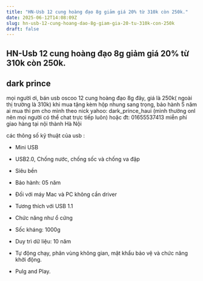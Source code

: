 ```yaml
---
title: "HN-Usb 12 cung hoàng đạo 8g giảm giá 20% từ 310k còn 250k."
date: 2025-06-12T14:08:09Z
slug: hn-usb-12-cung-hoang-dao-8g-giam-gia-20-tu-310k-con-250k
draft: false
---
```


## HN-Usb 12 cung hoàng đạo 8g giảm giá 20% từ 310k còn 250k.

## dark prince

mọi người ơi, bán usb oscoo 12 cung hoàng đạo 8g đây, giá là 250k( ngoài thị trường là 310k)
khi mua tặng kèm hộp nhung sang trọng, bảo hành 5 năm 
ai mua thì pm cho mình theo nick yahoo: dark_prince_haui (mình thường onl nên mọi người có thể chat trực tiếp luôn)
hoặc đt: 01655537413
miễn phí giao hàng tại nội thành Hà Nội



 
các thông số kỹ thuật của usb :
* Mini USB
 
* USB2.0, Chống nước, chống sốc và chống va đập
 
* Siêu bền
 
* Bảo hành: 05 năm
 
* Đối với máy Mac và PC không cần driver
 
* Tương thích với USB 1.1
 
* Chức năng như ổ cứng
 
* Sốc kháng: 1000g
 
* Duy trì dữ liệu: 10 năm
 
* Tự động chạy, phân vùng không gian, mật khẩu bảo vệ và chức năng khởi động.
 
* Pulg and Play.